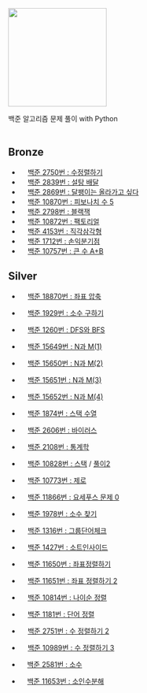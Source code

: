 <img src= "https://d2gd6pc034wcta.cloudfront.net/images/logo@2x.png" width="200">

<!-- # BAEKJOON Online Judge -->
백준 알고리즘 문제 풀이 with Python
<br/>
<br/>

## Bronze
- <img src= "https://d2gd6pc034wcta.cloudfront.net/tier/5.svg" width="12"> [백준 2750번 : 수정렬하기](https://github.com/H-Kyul/BOJ/blob/main/bronze1/2750_%EC%88%98%EC%A0%95%EB%A0%AC%ED%95%98%EA%B8%B0.py) 
- <img src= "https://d2gd6pc034wcta.cloudfront.net/tier/5.svg" width="12"> [백준 2839번 : 설탕 배달](https://github.com/H-Kyul/BOJ/blob/main/bronze1/2839_%EC%84%A4%ED%83%95%EB%B0%B0%EB%8B%AC.py)
- <img src= "https://d2gd6pc034wcta.cloudfront.net/tier/5.svg" width="12"> [백준 2869번 : 달팽이는 올라가고 싶다](https://github.com/H-Kyul/BOJ/blob/main/bronze1/2869_%EB%8B%AC%ED%8C%BD%EC%9D%B4%EB%8A%94%EC%98%AC%EB%9D%BC%EA%B0%80%EA%B3%A0%EC%8B%B6%EB%8B%A4.py)
- <img src= "https://d2gd6pc034wcta.cloudfront.net/tier/4.svg" width="12"> [백준 10870번 : 피보나치 수 5](https://github.com/H-Kyul/BOJ/blob/main/bronze2/10870_%ED%94%BC%EB%B3%B4%EB%82%98%EC%B9%98%EC%88%985.py)
- <img src= "https://d2gd6pc034wcta.cloudfront.net/tier/4.svg" width="12"> [백준 2798번 : 블랙잭](https://github.com/H-Kyul/BOJ/blob/main/bronze2/2798_%EB%B8%94%EB%9E%99%EC%9E%AD.py)
- <img src= "https://d2gd6pc034wcta.cloudfront.net/tier/3.svg" width="12"> [백준 10872번 : 팩토리얼](https://github.com/H-Kyul/BOJ/blob/main/bronze3/10872_%ED%8C%A9%ED%86%A0%EB%A6%AC%EC%96%BC.py)
- <img src= "https://d2gd6pc034wcta.cloudfront.net/tier/3.svg" width="12"> [백준 4153번 : 직각삼각형](https://github.com/Hankyul-k/BOJ/blob/main/bronze3/4153_%EC%A7%81%EA%B0%81%EC%82%BC%EA%B0%81%ED%98%95.py)
- <img src= "https://d2gd6pc034wcta.cloudfront.net/tier/2.svg" width="12"> [백준 1712번 : 손익분기점](https://github.com/H-Kyul/BOJ/blob/main/bronze4/1712_%EC%86%90%EC%9D%B5%EB%B6%84%EA%B8%B0%EC%A0%90.py)
- <img src= "https://d2gd6pc034wcta.cloudfront.net/tier/1.svg" width="12"> [백준 10757번 : 큰 수 A+B](https://github.com/H-Kyul/BOJ/blob/main/bronze5/10757_%ED%81%B0%EC%88%98A%2BB.py)

## Silver
- <img src= "https://d2gd6pc034wcta.cloudfront.net/tier/9.svg" width="12"> [백준 18870번 : 좌표 압축](https://github.com/H-Kyul/BOJ/blob/main/silver2/18870_%EC%A2%8C%ED%91%9C%EC%95%95%EC%B6%95.py)
- <img src= "https://d2gd6pc034wcta.cloudfront.net/tier/9.svg" width="12"> [백준 1929번 : 소수 구하기](https://github.com/Hankyul-k/BOJ/blob/main/silver2/1929_%EC%86%8C%EC%88%98%EA%B5%AC%ED%95%98%EA%B8%B0.py)
- <img src= "https://d2gd6pc034wcta.cloudfront.net/tier/9.svg" width="12"> [백준 1260번 : DFS와 BFS](https://github.com/Hankyul-k/BOJ/blob/main/silver2/1260_DFS%EC%99%80_BFS.py)
- <img src= "https://d2gd6pc034wcta.cloudfront.net/tier/8.svg" width="12"> [백준 15649번 : N과 M(1)](https://github.com/H-Kyul/BOJ/blob/main/silver3/15649_N%EA%B3%BCM_1.py)
- <img src= "https://d2gd6pc034wcta.cloudfront.net/tier/8.svg" width="12"> [백준 15650번 : N과 M(2)](https://github.com/H-Kyul/BOJ/blob/main/silver3/15650_N%EA%B3%BCM_2.py)
- <img src= "https://d2gd6pc034wcta.cloudfront.net/tier/8.svg" width="12"> [백준 15651번 : N과 M(3)](https://github.com/H-Kyul/BOJ/blob/main/silver3/15651_N%EA%B3%BCM_3.py)
- <img src= "https://d2gd6pc034wcta.cloudfront.net/tier/8.svg" width="12"> [백준 15652번 : N과 M(4)](https://github.com/H-Kyul/BOJ/blob/main/silver3/15652_N%EA%B3%BCM_4.py)
- <img src= "https://d2gd6pc034wcta.cloudfront.net/tier/8.svg" width="12"> [백준 1874번 : 스택 수열](https://github.com/Hankyul-k/BOJ/blob/main/silver3/1874_%EC%8A%A4%ED%83%9D%EC%88%98%EC%97%B4.py)
- <img src= "https://d2gd6pc034wcta.cloudfront.net/tier/8.svg" width="12"> [백준 2606번 : 바이러스](https://github.com/Hankyul-k/BOJ/blob/main/silver3/2606_%EB%B0%94%EC%9D%B4%EB%9F%AC%EC%8A%A4.py)

- <img src= "https://d2gd6pc034wcta.cloudfront.net/tier/7.svg" width="12"> [백준 2108번 : 통계학](https://github.com/H-Kyul/BOJ/blob/main/silver4/2108_%ED%86%B5%EA%B3%84%ED%95%99.py)
- <img src= "https://d2gd6pc034wcta.cloudfront.net/tier/7.svg" width="12"> [백준 10828번 : 스택](https://github.com/H-Kyul/BOJ/blob/main/silver4/10828_%EC%8A%A4%ED%83%9D.py) / [풀이2](https://github.com/H-Kyul/BOJ/blob/main/silver4/10828_%EC%8A%A4%ED%83%9D_%ED%92%80%EC%9D%B42.py)
- <img src= "https://d2gd6pc034wcta.cloudfront.net/tier/7.svg" width="12"> [백준 10773번 : 제로](https://github.com/H-Kyul/BOJ/blob/main/silver4/10773_%EC%A0%9C%EB%A1%9C.py)
- <img src= "https://d2gd6pc034wcta.cloudfront.net/tier/7.svg" width="12"> [백준 11866번 : 요세푸스 문제 0](https://github.com/H-Kyul/BOJ/blob/main/silver4/11866_%EC%9A%94%EC%84%B8%ED%91%B8%EC%8A%A4%EB%AC%B8%EC%A0%9C_0.py)
- <img src= "https://d2gd6pc034wcta.cloudfront.net/tier/7.svg" width="12"> [백준 1978번 : 소수 찾기](https://github.com/H-Kyul/BOJ/blob/main/silver4/1978_%EC%86%8C%EC%88%98%EC%B0%BE%EA%B8%B0.py)
- <img src= "https://d2gd6pc034wcta.cloudfront.net/tier/6.svg" width="12"> [백준 1316번 : 그룹단어체크](https://github.com/Hankyul-k/BOJ/blob/main/silver5/1316_%EA%B7%B8%EB%A3%B9%EB%8B%A8%EC%96%B4%EC%B2%B4%ED%81%AC.py)
- <img src= "https://d2gd6pc034wcta.cloudfront.net/tier/6.svg" width="12"> [백준 1427번 : 소트인사이드](https://github.com/H-Kyul/BOJ/blob/main/silver5/1427_%EC%86%8C%ED%8A%B8%EC%9D%B8%EC%82%AC%EC%9D%B4%EB%93%9C.py)
- <img src= "https://d2gd6pc034wcta.cloudfront.net/tier/6.svg" width="12"> [백준 11650번 : 좌표정렬하기](https://github.com/H-Kyul/BOJ/blob/main/silver5/11650_%EC%A2%8C%ED%91%9C%EC%A0%95%EB%A0%AC%ED%95%98%EA%B8%B0.py)
- <img src= "https://d2gd6pc034wcta.cloudfront.net/tier/6.svg" width="12"> [백준 11651번 : 좌표 정렬하기 2](https://github.com/H-Kyul/BOJ/blob/main/silver5/11651_%EC%A2%8C%ED%91%9C%EC%A0%95%EB%A0%AC%ED%95%98%EA%B8%B02.py)
- <img src= "https://d2gd6pc034wcta.cloudfront.net/tier/6.svg" width="12"> [백준 10814번 : 나이순 정렬](https://github.com/H-Kyul/BOJ/blob/main/silver5/10814_%EB%82%98%EC%9D%B4%EC%88%9C%EC%A0%95%EB%A0%AC.py)
- <img src= "https://d2gd6pc034wcta.cloudfront.net/tier/6.svg" width="12"> [백준 1181번 : 단어 정렬](https://github.com/H-Kyul/BOJ/blob/main/silver5/1181_%EB%8B%A8%EC%96%B4%EC%A0%95%EB%A0%AC.py)
- <img src= "https://d2gd6pc034wcta.cloudfront.net/tier/6.svg" width="12"> [백준 2751번 : 수 정렬하기 2](https://github.com/H-Kyul/BOJ/blob/main/silver5/2751_%EC%88%98%EC%A0%95%EB%A0%AC%ED%95%98%EA%B8%B02.py)
- <img src= "https://d2gd6pc034wcta.cloudfront.net/tier/6.svg" width="12"> [백준 10989번 : 수 정렬하기 3](https://github.com/H-Kyul/BOJ/blob/main/silver5/10989_%EC%88%98%EC%A0%95%EB%A0%AC%ED%95%98%EA%B8%B03.py)
- <img src= "https://d2gd6pc034wcta.cloudfront.net/tier/6.svg" width="11"> [백준 2581번 : 소수](https://github.com/H-Kyul/BOJ/blob/main/silver5/2581_%EC%86%8C%EC%88%98.py)
- <img src= "https://d2gd6pc034wcta.cloudfront.net/tier/6.svg" width="11"> [백준 11653번 : 소인수분해](https://github.com/Hankyul-k/BOJ/blob/main/silver5/11653_%EC%86%8C%EC%9D%B8%EC%88%98%EB%B6%84%ED%95%B4.py)
